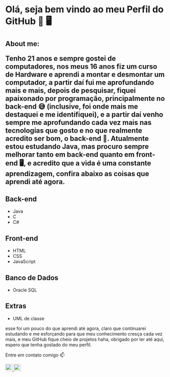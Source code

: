 # Olá, seja bem vindo ao meu Perfil do GitHub 👦 🖥️

## About me: <p>Tenho 21 anos e sempre gostei de computadores, nos meus 16 anos fiz um curso de Hardware e aprendi a montar e desmontar um computador, a partir daí fui me aprofundando mais e mais, depois de pesquisar, fiquei apaixonado por programação, principalmente no back-end 😅 (inclusive, foi onde mais me destaquei e me identifiquei), e a partir daí venho sempre me aprofundando cada vez mais nas tecnologias que gosto e no que realmente acredito ser bom, o back-end 👾. Atualmente estou estudando Java, mas procuro sempre melhorar tanto em back-end quanto em front-end 🖥️, e acredito que a vida é uma constante aprendizagem, confira abaixo as coisas que aprendi até agora.</p>



## Back-end

* Java
* C
* C#

## Front-end

* HTML
* CSS
* JavaScript

## Banco de Dados

* Oracle SQL

## Extras

* UML de classe



<p>esse foi um pouco do que aprendi até agora, claro que continuarei estudando e me esforçando para que meu conhecimento cresça cada vez mais, e meu GitHub fique cheio de projetos haha, obrigado por ler até aqui, espero que tenha gostado do meu perfil.</p>


<p>Entre em contato comigo 📫</p>
<a href="https://www.linkedin.com/in/gustavo-laureano/"><img width="22px" src="https://icons.iconarchive.com/icons/martz90/circle/512/linkedin-icon.png">
<a href="mailto:gustavolaureano3510@gmail.com"><img width="22px" src="https://icons.iconarchive.com/icons/martz90/circle/512/email-icon.png">
  
